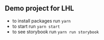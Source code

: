 ## Demo project for LHL 

- to install packages run `yarn`
- to start run `yarn start`
- to see storybook run `yarn run storybook`
